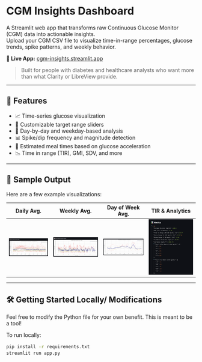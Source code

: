 # CGM Insights Dashboard

A Streamlit web app that transforms raw Continuous Glucose Monitor (CGM) data into actionable insights.  
Upload your CGM CSV file to visualize time-in-range percentages, glucose trends, spike patterns, and weekly behavior.

**🔗 Live App:** [cgm-insights.streamlit.app](https://cgm-insights.streamlit.app/)

> Built for people with diabetes and healthcare analysts who want more than what Clarity or LibreView provide.

---

## 🚀 Features

- 📈 Time-series glucose visualization  
- 🎯 Customizable target range sliders  
- 📅 Day-by-day and weekday-based analysis  
- 📊 Spike/dip frequency and magnitude detection  
- 🧠 Estimated meal times based on glucose acceleration  
- 📉 Time in range (TIR), GMI, SDV, and more

---

## 🧪 Sample Output

Here are a few example visualizations:

| Daily Avg. | Weekly Avg. | Day of Week Avg. | TIR & Analytics |
|--------------------|---------------------|---------------------------|-----------------|
| ![daily](images/Daily.png) | ![weekly](images/Weekly.png) | ![weekday](images/Thursday.png) | ![tir](images/TXT.png) |

---

## 🛠 Getting Started Locally/ Modifications

Feel free to modify the Python file for your own benefit. This is meant to be a tool!

To run locally:

```bash
pip install -r requirements.txt
streamlit run app.py
